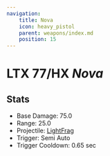 ```yaml
---
navigation:
    title: Nova
    icon: heavy_pistol
    parent: weapons/index.md
    position: 15
---
```


# LTX 77/HX *Nova*
<ItemImage id="heavy_pistol" scale="3" />

## Stats
- Base Damage: 75.0
- Range: 25.0
- Projectile: [LightFrag](lightfrags.md)
- Trigger: Semi Auto
- Trigger Cooldown: 0.65 sec